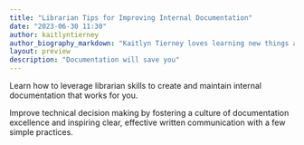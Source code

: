 ```yaml
---
title: "Librarian Tips for Improving Internal Documentation"
date: "2023-06-30 11:30"
author: kaitlyntierney
author_biography_markdown: "Kaitlyn Tierney loves learning new things and sharing them with others—everything from archery, to ceramics, to software engineering is fair game. After starting her career as a zoo librarian in San Diego, she’s currently a Staff Software Engineer at Farewill, where she focuses on strengthening technical foundations, mentoring engineers, and writing everything down for posterity. She lives in London and works remotely."
layout: preview
description: "Documentation will save you"
---
```


Learn how to leverage librarian skills to create and maintain internal documentation that works for you.

Improve technical decision making by fostering a culture of documentation excellence and inspiring clear, effective written communication with a few simple practices.